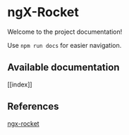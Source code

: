 # ngX-Rocket

Welcome to the project documentation!

Use `npm run docs` for easier navigation.

## Available documentation

[[index]]

## References

[ngx-rocket](https://github.com/ngx-rocket/starter-kit)

